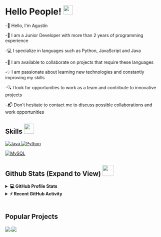 <h1> Hello People! <img src = "https://raw.githubusercontent.com/MartinHeinz/MartinHeinz/master/wave.gif" width = 30px> </h1>
<p align='center'>
</p>

-👋 Hello, I'm Agustín

-💼 I am a Junior Developer with more than 2 years of programming experience

-💻 I specialize in languages ​​such as Python, JavaScript and Java

-🚀 I am available to collaborate on projects that require these languages

-💡 I am passionate about learning new technologies and constantly improving my skills

-🔍 I look for opportunities to work as a team and contribute to innovative projects

-📬 Don't hesitate to contact me to discuss possible collaborations and work opportunities

<h2> Skills <img src = "https://media2.giphy.com/media/QssGEmpkyEOhBCb7e1/giphy.gif?cid=ecf05e47a0n3gi1bfqntqmob8g9aid1oyj2wr3ds3mg700bl&rid=giphy.gif" width = 32px> </h2>
<a href="https://www.java.com" target="_blank"> 
    <img alt="Java" src="https://img.shields.io/badge/Java-ED8B00?style=for-the-badge&logo=java&logoColor=white">
  </a>

   <a href="https://www.python.org" target="_blank">
    <img alt="Python" src="https://img.shields.io/badge/Python-3776AB?style=for-the-badge&logo=python&logoColor=white">
  </a>

<a href="https://www.mysql.com/"><img alt="MySQL" src="https://img.shields.io/badge/Microsoft%20SQL%20Server-CC2927?style=for-the-badge&logo=microsoft%20sql%20server&logoColor=white"></a>

<h2> Github Stats (Expand to View) <img src = "https://i.pinimg.com/originals/65/c4/f4/65c4f452571be1261e9c623f7da488ac.gif" width = 35px> </h2>

<details> 
  <summary><b>💻 GitHub Profile Stats</b></summary>
  <br/>
  <p align="center">
    <a href="https://github.com/anuraghazra/github-readme-stats"><img alt="Aastha's Github Stats" src="https://github-readme-stats.vercel.app/api?username=cjxander&show_icons=true&count_private=true&theme=algolia" height="192px"/></a>
<br/>
  &nbsp;
	  <img src="https://github-readme-stats.vercel.app/api/top-langs?username=cjxander&show_icons=true&locale=en&layout=compact&theme=algolia" alt="cjxander" height="192px"/>
  <br/>
  </p>
</details>


<details>
  <summary><b>⚡ Recent GitHub Activity</b></summary>
  <br/>
   <a href="https://github.com/cjxander"><img alt="cjxander's Activity Graph" src="https://activity-graph.herokuapp.com/graph?username=cjxander&custom_title=cjxander's%20Contribution%20Graph&theme=react-dark" /></a>
  <br/>

</details>

<br/>

## Popular Projects
<a href="https://github.com/cjxander/MINECRAFT-PERO-TODO-LO-QUE-MIRO-SE-DUPLICA">
  <!-- Change the `github-readme-stats.anuraghazra1.vercel.app` to `github-readme-stats.vercel.app`  -->
  <img align="center" src="https://github-readme-stats.anuraghazra1.vercel.app/api/pin/?username=cjxander&repo=MINECRAFT-PERO-TODO-LO-QUE-MIRO-SE-DUPLICA&theme=onedark" />
</a>  


<a href="https://github.com/cjxander/Friend-System">
  <!-- Change the `github-readme-stats.anuraghazra1.vercel.app` to `github-readme-stats.vercel.app`  -->
  <img align="center" src="https://github-readme-stats.anuraghazra1.vercel.app/api/pin/?username=cjxander&repo=Friend-System&theme=onedark" />
</a> 
